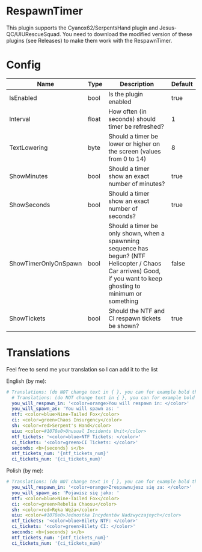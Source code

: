 # RespawnTimer

This plugin supports the Cyanox62/SerpentsHand plugin and Jesus-QC/UIURescueSquad. You need to download the modified version of these plugins (see Releases) to make them work with the RespawnTimer.

# Config
| Name | Type | Description | Default |
| --- | --- | --- | --- |
| IsEnabled | bool | Is the plugin enabled | true |
| Interval | float | How often (in seconds) should timer be refreshed? | 1 |
| TextLowering | byte | Should a timer be lower or higher on the screen (values from 0 to 14) | 8 |
| ShowMinutes | bool | Should a timer show an exact number of minutes? | true |
| ShowSeconds | bool | Should a timer show an exact number of seconds? | true |
| ShowTimerOnlyOnSpawn | bool | Should a timer be only shown, when a spawnning sequence has begun? (NTF Helicopter / Chaos Car arrives) Good, if you want to keep ghosting to minimum or something | false |
| ShowTickets | bool | Should the NTF and CI respawn tickets be shown? | true

# Translations
Feel free to send me your translation so I can add it to the list

English (by me):
```yml
# Translations: (do NOT change text in { }, you can for example bold them)
  # Translations: (do NOT change text in { }, you can for example bold them)
  you_will_respawn_in: '<color=orange>You will respawn in: </color>'
  you_will_spawn_as: 'You will spawn as: '
  ntf: <color=blue>Nine-Tailed Fox</color>
  ci: <color=green>Chaos Insurgency</color>
  sh: <color=red>Serpent's Hand</color>
  uiu: <color=#1078e0>Unusual Incidents Unit</color>
  ntf_tickets: '<color=blue>NTF Tickets: </color>'
  ci_tickets: '<color=green>CI Tickets: </color>'
  seconds: <b>{seconds} s</b>
  ntf_tickets_num: '{ntf_tickets_num}'
  ci_tickets_num: '{ci_tickets_num}'
```

Polish (by me):
```yml
# Translations: (do NOT change text in { }, you can for example bold them)
  you_will_respawn_in: '<color=orange>Zrespawnujesz się za: </color>'
  you_will_spawn_as: 'Pojawisz się jako: '
  ntf: <color=blue>Nine-Tailed Fox</color>
  ci: <color=green>Rebelia Chaosu</color>
  sh: <color=red>Ręka Węża</color>
  uiu: <color=#1078e0>Jednostka Incydentów Nadzwyczajnych</color>
  ntf_tickets: '<color=blue>Bilety NTF: </color>'
  ci_tickets: '<color=green>Bilety CI: </color>'
  seconds: <b>{seconds} s</b>
  ntf_tickets_num: '{ntf_tickets_num}'
  ci_tickets_num: '{ci_tickets_num}'
  ```

